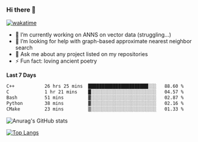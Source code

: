 ### Hi there 👋

[![wakatime](https://wakatime.com/badge/user/8906da98-c623-4aff-ac00-99cb42e09b38.svg)](https://wakatime.com/@8906da98-c623-4aff-ac00-99cb42e09b38)

- 🔭 I’m currently working on ANNS on vector data (struggling...)
- 🤔 I’m looking for help with graph-based approximate nearest neighbor search
- 💬 Ask me about any project listed on my repositories
- ⚡ Fun fact: loving ancient poetry


**Last 7 Days**
<!--START_SECTION:waka-->

```txt
C++           26 hrs 25 mins  ██████████████████████░░░   88.60 %
C             1 hr 21 mins    █░░░░░░░░░░░░░░░░░░░░░░░░   04.57 %
Bash          51 mins         ▓░░░░░░░░░░░░░░░░░░░░░░░░   02.87 %
Python        38 mins         ▓░░░░░░░░░░░░░░░░░░░░░░░░   02.16 %
CMake         23 mins         ▒░░░░░░░░░░░░░░░░░░░░░░░░   01.33 %
```

<!--END_SECTION:waka-->

![Anurag's GitHub stats](https://github-readme-stats.vercel.app/api?username=matchyc&count_private=true&show_icons=true&theme=vue)

[![Top Langs](https://github-readme-stats.vercel.app/api/top-langs/?username=matchyc&langs_count=4&&hide=perl,raku,html,javascript,shell,roff,prolog)](https://github.com/anuraghazra/github-readme-stats)
